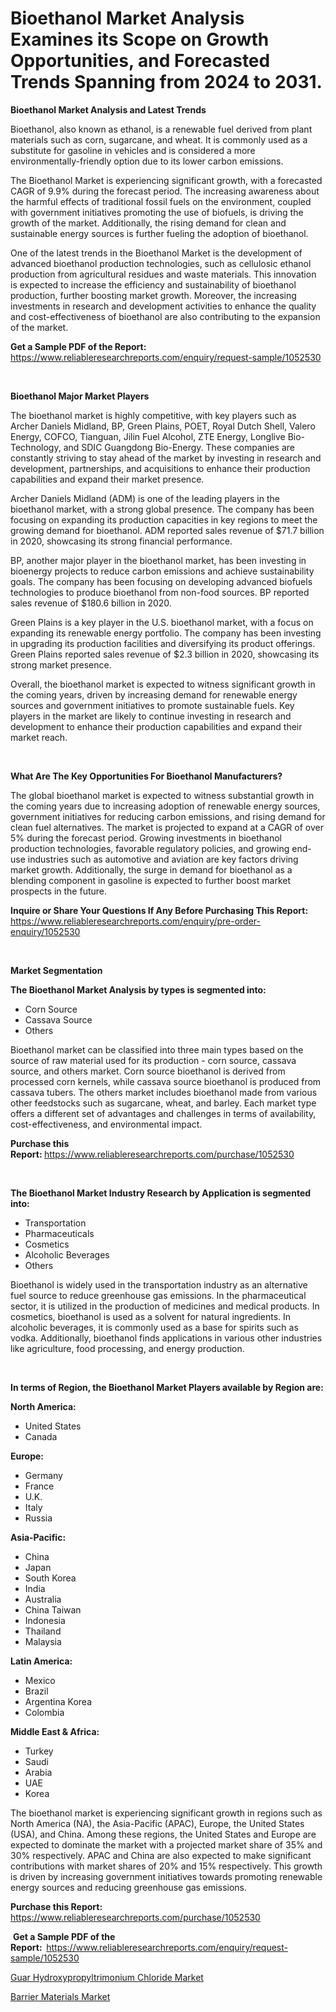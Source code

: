 <p><h1>Bioethanol Market Analysis Examines its Scope on Growth Opportunities, and Forecasted Trends Spanning from 2024 to 2031.</h1></p><p><strong>Bioethanol Market Analysis and Latest Trends</strong></p>
<p><p>Bioethanol, also known as ethanol, is a renewable fuel derived from plant materials such as corn, sugarcane, and wheat. It is commonly used as a substitute for gasoline in vehicles and is considered a more environmentally-friendly option due to its lower carbon emissions.</p><p>The Bioethanol Market is experiencing significant growth, with a forecasted CAGR of 9.9% during the forecast period. The increasing awareness about the harmful effects of traditional fossil fuels on the environment, coupled with government initiatives promoting the use of biofuels, is driving the growth of the market. Additionally, the rising demand for clean and sustainable energy sources is further fueling the adoption of bioethanol.</p><p>One of the latest trends in the Bioethanol Market is the development of advanced bioethanol production technologies, such as cellulosic ethanol production from agricultural residues and waste materials. This innovation is expected to increase the efficiency and sustainability of bioethanol production, further boosting market growth. Moreover, the increasing investments in research and development activities to enhance the quality and cost-effectiveness of bioethanol are also contributing to the expansion of the market.</p></p>
<p><strong>Get a Sample PDF of the Report:&nbsp;</strong> <a href="https://www.reliableresearchreports.com/enquiry/request-sample/1052530">https://www.reliableresearchreports.com/enquiry/request-sample/1052530</a></p>
<p>&nbsp;</p>
<p><strong>Bioethanol Major Market Players</strong></p>
<p><p>The bioethanol market is highly competitive, with key players such as Archer Daniels Midland, BP, Green Plains, POET, Royal Dutch Shell, Valero Energy, COFCO, Tianguan, Jilin Fuel Alcohol, ZTE Energy, Longlive Bio-Technology, and SDIC Guangdong Bio-Energy. These companies are constantly striving to stay ahead of the market by investing in research and development, partnerships, and acquisitions to enhance their production capabilities and expand their market presence.</p><p>Archer Daniels Midland (ADM) is one of the leading players in the bioethanol market, with a strong global presence. The company has been focusing on expanding its production capacities in key regions to meet the growing demand for bioethanol. ADM reported sales revenue of $71.7 billion in 2020, showcasing its strong financial performance.</p><p>BP, another major player in the bioethanol market, has been investing in bioenergy projects to reduce carbon emissions and achieve sustainability goals. The company has been focusing on developing advanced biofuels technologies to produce bioethanol from non-food sources. BP reported sales revenue of $180.6 billion in 2020.</p><p>Green Plains is a key player in the U.S. bioethanol market, with a focus on expanding its renewable energy portfolio. The company has been investing in upgrading its production facilities and diversifying its product offerings. Green Plains reported sales revenue of $2.3 billion in 2020, showcasing its strong market presence.</p><p>Overall, the bioethanol market is expected to witness significant growth in the coming years, driven by increasing demand for renewable energy sources and government initiatives to promote sustainable fuels. Key players in the market are likely to continue investing in research and development to enhance their production capabilities and expand their market reach.</p></p>
<p>&nbsp;</p>
<p><strong>What Are The Key Opportunities For Bioethanol Manufacturers?</strong></p>
<p><p>The global bioethanol market is expected to witness substantial growth in the coming years due to increasing adoption of renewable energy sources, government initiatives for reducing carbon emissions, and rising demand for clean fuel alternatives. The market is projected to expand at a CAGR of over 5% during the forecast period. Growing investments in bioethanol production technologies, favorable regulatory policies, and growing end-use industries such as automotive and aviation are key factors driving market growth. Additionally, the surge in demand for bioethanol as a blending component in gasoline is expected to further boost market prospects in the future.</p></p>
<p><strong>Inquire or Share Your Questions If Any Before Purchasing This Report:</strong> <a href="https://www.reliableresearchreports.com/enquiry/pre-order-enquiry/1052530">https://www.reliableresearchreports.com/enquiry/pre-order-enquiry/1052530</a></p>
<p>&nbsp;</p>
<p><strong>Market Segmentation</strong></p>
<p><strong>The Bioethanol Market Analysis by types is segmented into:</strong></p>
<p><ul><li>Corn Source</li><li>Cassava Source</li><li>Others</li></ul></p>
<p><p>Bioethanol market can be classified into three main types based on the source of raw material used for its production - corn source, cassava source, and others market. Corn source bioethanol is derived from processed corn kernels, while cassava source bioethanol is produced from cassava tubers. The others market includes bioethanol made from various other feedstocks such as sugarcane, wheat, and barley. Each market type offers a different set of advantages and challenges in terms of availability, cost-effectiveness, and environmental impact.</p></p>
<p><strong>Purchase this Report:&nbsp;</strong><a href="https://www.reliableresearchreports.com/purchase/1052530">https://www.reliableresearchreports.com/purchase/1052530</a></p>
<p>&nbsp;</p>
<p><strong>The Bioethanol Market Industry Research by Application is segmented into:</strong></p>
<p><ul><li>Transportation</li><li>Pharmaceuticals</li><li>Cosmetics</li><li>Alcoholic Beverages</li><li>Others</li></ul></p>
<p><p>Bioethanol is widely used in the transportation industry as an alternative fuel source to reduce greenhouse gas emissions. In the pharmaceutical sector, it is utilized in the production of medicines and medical products. In cosmetics, bioethanol is used as a solvent for natural ingredients. In alcoholic beverages, it is commonly used as a base for spirits such as vodka. Additionally, bioethanol finds applications in various other industries like agriculture, food processing, and energy production.</p></p>
<p>&nbsp;</p>
<p><strong>In terms of Region, the Bioethanol Market Players available by Region are:</strong></p>
<p>
    <p> <strong> North America: </strong>
        <ul>
            <li>United States</li>
            <li>Canada</li>
        </ul>
        </p> 
    <p> <strong> Europe: </strong>
        <ul>
            <li>Germany</li>
            <li>France</li>
            <li>U.K.</li>
            <li>Italy</li>
            <li>Russia</li>
        </ul>
        </p> 
    <p> <strong> Asia-Pacific: </strong>
        <ul>
            <li>China</li>
            <li>Japan</li>
            <li>South Korea</li>
            <li>India</li>
            <li>Australia</li>
            <li>China Taiwan</li>
            <li>Indonesia</li>
            <li>Thailand</li>
            <li>Malaysia</li>
        </ul>
        </p> 
    <p> <strong> Latin America: </strong>
        <ul>
            <li>Mexico</li>
            <li>Brazil</li>
            <li>Argentina Korea</li>
            <li>Colombia</li>
        </ul>
        </p> 
    <p> <strong> Middle East & Africa: </strong>
        <ul>
            <li>Turkey</li>
            <li>Saudi</li>
            <li>Arabia</li>
            <li>UAE</li>
            <li>Korea</li>
        </ul>
    </p>
    </p>
<p><p>The bioethanol market is experiencing significant growth in regions such as North America (NA), the Asia-Pacific (APAC), Europe, the United States (USA), and China. Among these regions, the United States and Europe are expected to dominate the market with a projected market share of 35% and 30% respectively. APAC and China are also expected to make significant contributions with market shares of 20% and 15% respectively. This growth is driven by increasing government initiatives towards promoting renewable energy sources and reducing greenhouse gas emissions.</p></p>
<p><strong>Purchase this Report: </strong><a href="https://www.reliableresearchreports.com/purchase/1052530">https://www.reliableresearchreports.com/purchase/1052530</a></p>
<p>&nbsp;<strong>Get a Sample PDF of the Report:&nbsp;&nbsp;</strong><a href="https://www.reliableresearchreports.com/enquiry/request-sample/1052530">https://www.reliableresearchreports.com/enquiry/request-sample/1052530</a></p>
<p><strong></strong></p>
<p><p><a href="https://simplistic-meeting-7ee.notion.site/Guar-Hydroxypropyltrimonium-Chloride-Market-Growth-Market-Trends-COVID-19-Impact-and-Forecasts-fo-b429a4a0f64a4c13ac971d16b8afc7bc">Guar Hydroxypropyltrimonium Chloride Market</a></p><p><a href="https://github.com/Sinjinluong3e0awx2m195k76/Market-Research-Report-List-1/blob/main/barrier-materials-market.md">Barrier Materials Market</a></p></p>